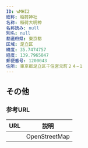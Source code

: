 ```yaml
---
ID: wMHI2
総称: 稲荷神社
名称: 稲荷大明神
名称読み: null
別名: null
都道府県: 東京都
区域: 足立区
緯度: 35.7474757
経度: 139.7965847
郵便番号: 1200043
住所: 東京都足立区千住宮元町２４−１
---
```


## その他

### 参考URL

| URL | 説明          |
| --- | ------------- |
|     | OpenStreetMap |
